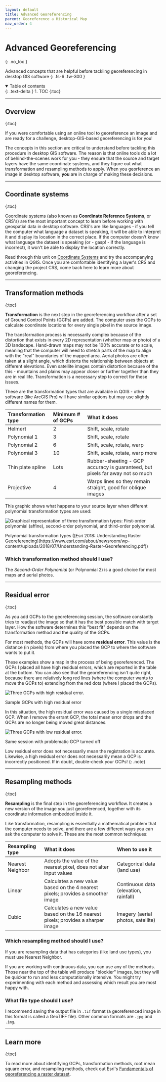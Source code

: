 ```yaml
---
layout: default
title: Advanced Georeferencing
parent: Georeference a Historical Map
nav_order: 4
---
```


# Advanced Georeferencing
{: .no_toc }

Advanced concepts that are helpful before tackling georeferencing in desktop GIS software
{: .fs-6 .fw-300 }

<details open markdown="block">
  <summary>
    Table of contents
  </summary>
  {: .text-delta }
1. TOC
{:toc}
</details>

---
## Overview
{:toc}

If you were comfortable using an online tool to georeference an image and are ready for a challenge, desktop-GIS-based georeferencing is for you!

The concepts in this section are critical to understand before tackling this procedure in desktop GIS software. The reason is that online tools do a lot of behind-the-scenes work for you - they ensure that the source and target layers have the same coordinate systems, and they figure out what transformation and resampling methods to apply. When you georference an image in desktop software, **you** are in charge of making these decisions.

---
## Coordinate systems
{:toc}

Coordinate systems (also known as **Coordinate Reference Systems**, or CRS's) are the most important concept to learn before working with geospatial data in desktop software. CRS's are like languages - if you tell the computer what language a dataset is speaking, it will be able to interpret it and display its location in the correct place. If the computer doesn't know what language the dataset is speaking (or - gasp! - if the language is incorrect), it won't be able to display the location correctly.

Read through this unit on [Coordinate Systems](https://umass-gis.github.io/workshops/content/basics-qgis/coordinate-systems.html) and try the accompanying activities in QGIS. Once you are comfortable identifying a layer's CRS and changing the project CRS, come back here to learn more about georeferencing.

---
## Transformation methods
{:toc}

**Transformation** is the next step in the georeferencing workflow after a set of Ground Control Points (GCPs) are added. The computer uses the GCPs to calculate coordinate locations for every single pixel in the source image.

The transformation process is necessarily complex because of the distortion that exists in every 2D representation (whether map or photo) of a 3D landscape. Hand-drawn maps may not be 100% accurate or to scale, meaning that the computer will need to stretch parts of the map to align with the "real" boundaries of the mapped area. Aerial photos are often taken at a slight angle, which distorts the relationship between objects at different elevations. Even satellite images contain distortion because of the this - mountains and plains may appear closer or further together than they are in real life. Transformation is a necessary step to correct for these issues.

These are the transformation types that are available in QGIS - other software (like ArcGIS Pro) will have similar options but may use slightly different names for them.

| Transformation type | Minimum # of GCPs | What it does |
| :--- | :--- | :--- |
| Helmert | 2 | Shift, scale, rotate |
| Polynomial 1 | 3 | Shift, scale, rotate |
| Polynomial 2 | 6 | Shift, scale, rotate, warp |
| Polynomial 3 | 10 | Shift, scale, rotate, warp more |
| Thin plate spline | Lots | Rubber-sheeting - GCP accuracy is guaranteed, but pixels far away not so much |
| Projective | 4 | Warps lines so they remain straight, good for oblique images |

This graphic shows what happens to your source layer when different polynomial transformation types are used:

![Graphical representation of three transformation types: First-order polynomial (affine), second-order polynomial, and third-order polynomial.](media/esri_transformations.png "Transformation types")
<figcaption>Polynomial transformation types ([Esri 2018: Understanding Raster Georeferencing](https://www.esri.com/about/newsroom/wp-content/uploads/2018/07/Understanding-Raster-Georeferencing.pdf))</figcaption>

### Which transformation method should I use?

The *Second-Order Polynomial* (or Polynomial 2) is a good choice for most maps and aerial photos.

---
## Residual error
{:toc}

As you add GCPs to the georeferencing session, the software constantly tries to readjust the image so that it has the best possible match with target layer. How the software determines this "best fit" depends on the transformation method and the quality of the GCPs.

For most methods, the GCPs will have some **residual error**. This value is the distance (in pixels) from where you placed the GCP to where the software wants to put it.

These examples show a map in the process of being georeferenced. The GCPs I placed all have high residual errors, which are reported in the table at the bottom. You can also see that the georeferencing isn't quite right, because there are relatively long red lines (where the computer wants to move the GCPs to) extending from the red dots (where I placed the GCPs).

![Three GCPs with high residual error.](media/residual_error_high.png "High residual error in GCPs")
<figcaption>Sample GCPs with high residual error</figcaption>

In this situation, the high residual error was caused by a single misplaced GCP. When I remove the errant GCP, the total mean error drops and the GCPs are no longer being moved great distances.

![Three GCPs with low residual error.](media/residual_error_low.png "High residual error in GCPs")
<figcaption>Same session with problematic GCP turned off</figcaption>

Low residual error does not necessarily mean the registration is accurate. Likewise, a high residual error does not necessarily mean a GCP is incorrectly positioned. If in doubt, double-check your GCPs!
{: .note}

---
## Resampling methods
{:toc}

**Resampling** is the final step in the georeferencing workflow. It creates a new version of the image you just georeferenced, together with its coordinate information embedded inside it.

Like transformation, resampling is essentially a mathematical problem that the computer needs to solve, and there are a few different ways you can ask the computer to solve it. These are the most common techniques:

| Resampling type | What it does | When to use it |
| :--- | :--- | :--- |
| Nearest Neighbor | Adopts the value of the nearest pixel, does not alter input values | Categorical data (land use) |
| Linear | Calculates a new value based on the 4 nearest pixels; provides a smoother image | Continuous data (elevation, rainfall)|
| Cubic | Calculates a new value based on the 16 nearest pixels; provides a sharper image | Imagery (aerial photos, satellite)|

### Which resampling method should I use?
If you are resampling data that has categories (like land use types), you must use Nearest Neighbor.

If you are working with continuous data, you can use any of the methods. Those near the top of the table will produce "blockier" images, but they will be quicker to run and less computationally intensive. You might try experimenting with each method and assessing which result you are most happy with.

### What file type should I use?
I recommend saving the output file in `.tif` format (a georeferenced image in this format is called a GeoTIFF file). Other common formats are `.jpg` and `.img`.

---
## Learn more
{:toc}

To read more about identifying GCPs, transformation methods, root mean square error, and resampling methods, check out Esri's [Fundamentals of georeferencing a raster dataset](https://desktop.arcgis.com/en/arcmap/latest/manage-data/raster-and-images/fundamentals-for-georeferencing-a-raster-dataset.htm).
